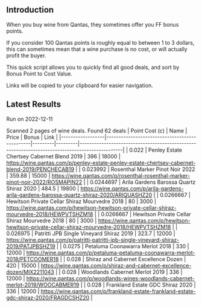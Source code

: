 ## Introduction

When you buy wine from Qantas, they sometimes offer you FF bonus points. 

If you consider 100 Qantas points is roughly equal to between 1 to 3 dollars, this can sometimes mean that a wine purchase is no cost, or will actually profit the buyer.

This quick script allows you to quickly find all good deals, and sort by Bonus Point to Cost Value.

Links will be copied to your clipboard for easier navigation.

## Latest Results

Run on 2022-12-11

Scanned 2 pages of wine deals.
Found 62 deals
|   Point Cost (c) | Name                                          |   Price |   Bonus | Link                                                                                           |
|------------------|-----------------------------------------------|---------|---------|------------------------------------------------------------------------------------------------|
|        0.022     | Penley Estate Chertsey Cabernet Blend 2019    |  396    |   18000 | https://wine.qantas.com/p/penley-estate-penley-estate-chertsey-cabernet-blend-2019/PENCHECAB19 |
|        0.023992  | Rosenthal Marker Pinot Noir 2022              |  359.88 |   15000 | https://wine.qantas.com/p/rosenthal-rosenthal-marker-pinot-noir-2022/ROSMAPIN22                |
|        0.0244697 | Arila Gardens Barossa Quartz Shiraz 2020      |  484.5  |   19800 | https://wine.qantas.com/p/arila-gardens-arila-gardens-barossa-quartz-shiraz-2020/ARIQUASHZ20   |
|        0.0266667 | Hewitson Private Cellar Shiraz Mourvedre 2018 |   80    |    3000 | https://wine.qantas.com/p/hewitson-hewitson-private-cellar-shiraz-mourvedre-2018/HEWPVTSHZM18  |
|        0.0266667 | Hewitson Private Cellar Shiraz Mourvedre 2018 |   80    |    3000 | https://wine.qantas.com/p/hewitson-hewitson-private-cellar-shiraz-mourvedre-2018/HEWPVTSHZM18  |
|        0.026975  | Patritti JPB Single Vineyard Shiraz 2019      |  323.7  |   12000 | https://wine.qantas.com/p/patritti-patritti-jpb-single-vineyard-shiraz-2019/PATJPBSHZ19        |
|        0.0275    | Petaluma Coonawarra Merlot 2018               |  330    |   12000 | https://wine.qantas.com/p/petaluma-petaluma-coonawarra-merlot-2018/PETCOOMER18                 |
|        0.028     | Shiraz and Cabernet Excellence Dozen          |  420    |   15000 | https://wine.qantas.com/p/shiraz-and-cabernet-excellence-dozen/MIX2211043                      |
|        0.028     | Woodlands Cabernet Merlot 2019                |  336    |   12000 | https://wine.qantas.com/p/woodlands-wines-woodlands-cabernet-merlot-2019/WOOCABMER19           |
|        0.028     | Frankland Estate GDC Shiraz 2020              |  336    |   12000 | https://wine.qantas.com/p/frankland-estate-frankland-estate-gdc-shiraz-2020/FRAGDCSHZ20        |

